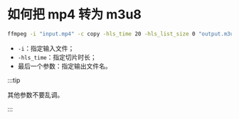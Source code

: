 # 如何把 mp4 转为 m3u8

```bash
ffmpeg -i "input.mp4" -c copy -hls_time 20 -hls_list_size 0 "output.m3u8"
```

- `-i`：指定输入文件；
- `-hls_time`：指定切片时长；
- 最后一个参数：指定输出文件名。

:::tip

其他参数不要乱调。

:::

